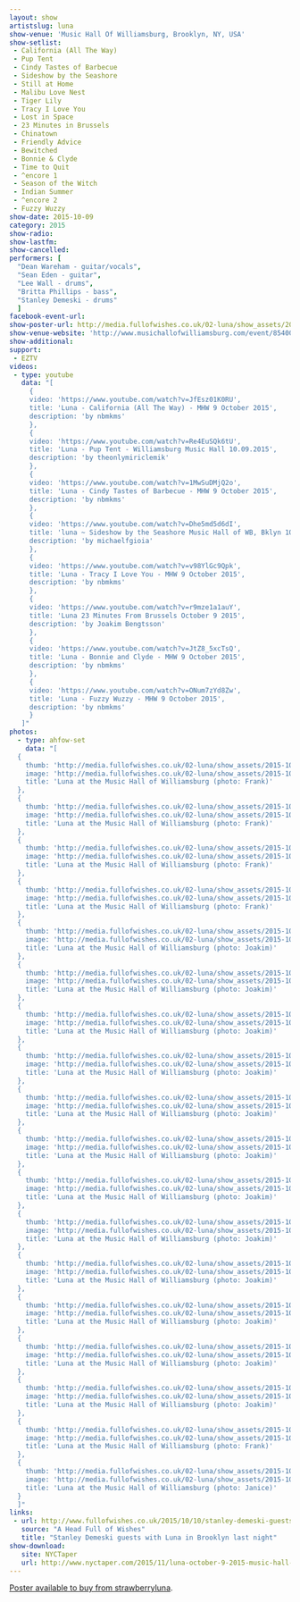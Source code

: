 ```yaml
---
layout: show
artistslug: luna
show-venue: 'Music Hall Of Williamsburg, Brooklyn, NY, USA'
show-setlist: 
 - California (All The Way)
 - Pup Tent
 - Cindy Tastes of Barbecue
 - Sideshow by the Seashore
 - Still at Home
 - Malibu Love Nest
 - Tiger Lily
 - Tracy I Love You
 - Lost in Space
 - 23 Minutes in Brussels
 - Chinatown
 - Friendly Advice
 - Bewitched
 - Bonnie & Clyde
 - Time to Quit
 - ^encore 1
 - Season of the Witch
 - Indian Summer
 - ^encore 2
 - Fuzzy Wuzzy
show-date: 2015-10-09
category: 2015
show-radio: 
show-lastfm: 
show-cancelled: 
performers: [
  "Dean Wareham - guitar/vocals",
  "Sean Eden - guitar",
  "Lee Wall - drums",
  "Britta Phillips - bass",
  "Stanley Demeski - drums"
  ]
facebook-event-url: 
show-poster-url: http://media.fullofwishes.co.uk/02-luna/show_assets/2015-10/2015-10-luna-poster-us-part-1-strawberryluna.jpg
show-venue-website: 'http://www.musichallofwilliamsburg.com/event/854003-luna-brooklyn'
show-additional: 
support:
 - EZTV
videos:
 - type: youtube
   data: "[
     {
     video: 'https://www.youtube.com/watch?v=JfEsz01K0RU',
     title: 'Luna - California (All The Way) - MHW 9 October 2015',
     description: 'by nbmkms'
     },
     {
     video: 'https://www.youtube.com/watch?v=Re4EuSQk6tU',
     title: 'Luna - Pup Tent - Williamsburg Music Hall 10.09.2015',
     description: 'by theonlymiriclemik'
     },
     {
     video: 'https://www.youtube.com/watch?v=1MwSuDMjQ2o',
     title: 'Luna - Cindy Tastes of Barbecue - MHW 9 October 2015',
     description: 'by nbmkms'
     },
     {
     video: 'https://www.youtube.com/watch?v=Dhe5md5d6dI',
     title: 'luna ~ Sideshow by the Seashore Music Hall of WB, Bklyn 10 9 15',
     description: 'by michaelfgioia'
     },
     {
     video: 'https://www.youtube.com/watch?v=v98YlGc9Qpk',
     title: 'Luna - Tracy I Love You - MHW 9 October 2015',
     description: 'by nbmkms'
     },
     {
     video: 'https://www.youtube.com/watch?v=r9mze1a1auY',
     title: 'Luna 23 Minutes From Brussels October 9 2015',
     description: 'by Joakim Bengtsson'
     },
     {
     video: 'https://www.youtube.com/watch?v=JtZ8_5xcTsQ',
     title: 'Luna - Bonnie and Clyde - MHW 9 October 2015',
     description: 'by nbmkms'
     },
     {
     video: 'https://www.youtube.com/watch?v=ONum7zYd8Zw',
     title: 'Luna - Fuzzy Wuzzy - MHW 9 October 2015',
     description: 'by nbmkms'
     }
   ]"
photos:
  - type: ahfow-set
    data: "[
  {
    thumb: 'http://media.fullofwishes.co.uk/02-luna/show_assets/2015-10-09/2015-10-09-luna-frank-silvestry-001.jpg',
    image: 'http://media.fullofwishes.co.uk/02-luna/show_assets/2015-10-09/2015-10-09-luna-frank-silvestry-001.jpg', 
    title: 'Luna at the Music Hall of Williamsburg (photo: Frank)'
  },
  {
    thumb: 'http://media.fullofwishes.co.uk/02-luna/show_assets/2015-10-09/2015-10-09-luna-frank-silvestry-002.jpg',
    image: 'http://media.fullofwishes.co.uk/02-luna/show_assets/2015-10-09/2015-10-09-luna-frank-silvestry-002.jpg', 
    title: 'Luna at the Music Hall of Williamsburg (photo: Frank)'
  },
  {
    thumb: 'http://media.fullofwishes.co.uk/02-luna/show_assets/2015-10-09/2015-10-09-luna-frank-silvestry-003.jpg',
    image: 'http://media.fullofwishes.co.uk/02-luna/show_assets/2015-10-09/2015-10-09-luna-frank-silvestry-003.jpg', 
    title: 'Luna at the Music Hall of Williamsburg (photo: Frank)'
  },
  {
    thumb: 'http://media.fullofwishes.co.uk/02-luna/show_assets/2015-10-09/2015-10-09-luna-frank-silvestry-004.jpg',
    image: 'http://media.fullofwishes.co.uk/02-luna/show_assets/2015-10-09/2015-10-09-luna-frank-silvestry-004.jpg', 
    title: 'Luna at the Music Hall of Williamsburg (photo: Frank)'
  },
  {
    thumb: 'http://media.fullofwishes.co.uk/02-luna/show_assets/2015-10-09/2015-10-09-luna-joakim-001.jpg',
    image: 'http://media.fullofwishes.co.uk/02-luna/show_assets/2015-10-09/2015-10-09-luna-joakim-001.jpg', 
    title: 'Luna at the Music Hall of Williamsburg (photo: Joakim)'
  },
  {
    thumb: 'http://media.fullofwishes.co.uk/02-luna/show_assets/2015-10-09/2015-10-09-luna-joakim-002.jpg',
    image: 'http://media.fullofwishes.co.uk/02-luna/show_assets/2015-10-09/2015-10-09-luna-joakim-002.jpg', 
    title: 'Luna at the Music Hall of Williamsburg (photo: Joakim)'
  },
  {
    thumb: 'http://media.fullofwishes.co.uk/02-luna/show_assets/2015-10-09/2015-10-09-luna-joakim-003.jpg',
    image: 'http://media.fullofwishes.co.uk/02-luna/show_assets/2015-10-09/2015-10-09-luna-joakim-003.jpg', 
    title: 'Luna at the Music Hall of Williamsburg (photo: Joakim)'
  },
  {
    thumb: 'http://media.fullofwishes.co.uk/02-luna/show_assets/2015-10-09/2015-10-09-luna-joakim-004.jpg',
    image: 'http://media.fullofwishes.co.uk/02-luna/show_assets/2015-10-09/2015-10-09-luna-joakim-004.jpg', 
    title: 'Luna at the Music Hall of Williamsburg (photo: Joakim)'
  },
  {
    thumb: 'http://media.fullofwishes.co.uk/02-luna/show_assets/2015-10-09/2015-10-09-luna-joakim-005.jpg',
    image: 'http://media.fullofwishes.co.uk/02-luna/show_assets/2015-10-09/2015-10-09-luna-joakim-005.jpg', 
    title: 'Luna at the Music Hall of Williamsburg (photo: Joakim)'
  },
  {
    thumb: 'http://media.fullofwishes.co.uk/02-luna/show_assets/2015-10-09/2015-10-09-luna-joakim-006.jpg',
    image: 'http://media.fullofwishes.co.uk/02-luna/show_assets/2015-10-09/2015-10-09-luna-joakim-006.jpg', 
    title: 'Luna at the Music Hall of Williamsburg (photo: Joakim)'
  },
  {
    thumb: 'http://media.fullofwishes.co.uk/02-luna/show_assets/2015-10-09/2015-10-09-luna-joakim-007.jpg',
    image: 'http://media.fullofwishes.co.uk/02-luna/show_assets/2015-10-09/2015-10-09-luna-joakim-007.jpg', 
    title: 'Luna at the Music Hall of Williamsburg (photo: Joakim)'
  },
  {
    thumb: 'http://media.fullofwishes.co.uk/02-luna/show_assets/2015-10-09/2015-10-09-luna-joakim-008.jpg',
    image: 'http://media.fullofwishes.co.uk/02-luna/show_assets/2015-10-09/2015-10-09-luna-joakim-008.jpg', 
    title: 'Luna at the Music Hall of Williamsburg (photo: Joakim)'
  },
  {
    thumb: 'http://media.fullofwishes.co.uk/02-luna/show_assets/2015-10-09/2015-10-09-luna-joakim-009.jpg',
    image: 'http://media.fullofwishes.co.uk/02-luna/show_assets/2015-10-09/2015-10-09-luna-joakim-009.jpg', 
    title: 'Luna at the Music Hall of Williamsburg (photo: Joakim)'
  },
  {
    thumb: 'http://media.fullofwishes.co.uk/02-luna/show_assets/2015-10-09/2015-10-09-luna-joakim-010.jpg',
    image: 'http://media.fullofwishes.co.uk/02-luna/show_assets/2015-10-09/2015-10-09-luna-joakim-010.jpg', 
    title: 'Luna at the Music Hall of Williamsburg (photo: Joakim)'
  },
  {
    thumb: 'http://media.fullofwishes.co.uk/02-luna/show_assets/2015-10-09/2015-10-09-luna-joakim-011.jpg',
    image: 'http://media.fullofwishes.co.uk/02-luna/show_assets/2015-10-09/2015-10-09-luna-joakim-011.jpg', 
    title: 'Luna at the Music Hall of Williamsburg (photo: Joakim)'
  },
  {
    thumb: 'http://media.fullofwishes.co.uk/02-luna/show_assets/2015-10-09/2015-10-09-luna-joakim-012.jpg',
    image: 'http://media.fullofwishes.co.uk/02-luna/show_assets/2015-10-09/2015-10-09-luna-joakim-012.jpg', 
    title: 'Luna at the Music Hall of Williamsburg (photo: Joakim)'
  },
  {
    thumb: 'http://media.fullofwishes.co.uk/02-luna/show_assets/2015-10-09/2015-10-09-stan-with-luna-frank.jpg',
    image: 'http://media.fullofwishes.co.uk/02-luna/show_assets/2015-10-09/2015-10-09-stan-with-luna-frank.jpg', 
    title: 'Luna at the Music Hall of Williamsburg (photo: Frank)'
  },
  {
    thumb: 'http://media.fullofwishes.co.uk/02-luna/show_assets/2015-10-09/2015-10-09-stan with luna-janice.jpg',
    image: 'http://media.fullofwishes.co.uk/02-luna/show_assets/2015-10-09/2015-10-09-stan with luna-janice.jpg', 
    title: 'Luna at the Music Hall of Williamsburg (photo: Janice)'
  }
  ]"
links: 
 - url: http://www.fullofwishes.co.uk/2015/10/10/stanley-demeski-guests-with-luna-in-brooklyn-last-night/
   source: "A Head Full of Wishes"
   title: "Stanley Demeski guests with Luna in Brooklyn last night"
show-download:
   site: NYCTaper
   url: http://www.nyctaper.com/2015/11/luna-october-9-2015-music-hall-of-williamsburg/
---
```

<a href="http://shop.strawberryluna.com/product/luna-north-american-tour-poster">Poster available to buy from strawberryluna</a>.